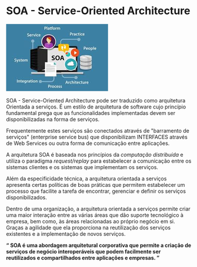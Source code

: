 # SOA - Service-Oriented Architecture

<img src="https://github.com/shnonomura/diarioProgramacao/blob/master/imagem/soa.jpg">

SOA - Service-Oriented Architecture pode ser traduzido como arquitetura Orientada a serviços. É um estilo de arquitetura de software cujo princípio fundamental prega que as funcionalidades implementadas devem ser disponibilizadas na forma de serviços.

Frequentemente estes serviços são conectados através de "barramento de serviços" (enterprise service bus) que disponibilizam INTERFACES através de Web Services ou outra forma de comunicação entre aplicações.

A arquitetura SOA é baseada nos princípios da _computação distribuída_ e utiliza o paradigma _request/replay_ para estabelecer a comunicação entre os sistemas clientes e os sistemas que implementam os serviços.

Além da especificidade técnica, a arquitetura orientada a serviços apresenta certas políticas de boas práticas que permitem estabelecer um processo que facilite a tarefa de encontrar, gerenciar e definir os serviços disponibilizados.

Dentro de uma organização, a arquitetura orientada a serviços permite criar uma maior interação entre as várias áreas que dão suporte tecnológico à empresa, bem como, às áreas relacionadas ao próprio negócio em si. Graças a agilidade que ela proporciona na reutilização dos serviços existentes e a implementação de novos serviços.

**“ SOA é uma abordagem arquitetural corporativa que permite a criação de serviços de negócio
interoperáveis que podem facilmente ser reutilizados e compartilhados entre aplicações e empresas. ”**
